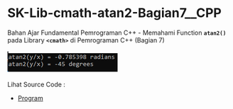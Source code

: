 # SK-Lib-cmath-atan2-Bagian7__CPP
Bahan Ajar Fundamental Pemrograman C++ - Memahami Function <code><b>atan2()</b></code> pada Library <code><b>&lt;cmath></b></code> di Pemrograman C++ (Bagian 7)<br><br>
<img src="https://github.com/RizkyKhapidsyah/SK-Lib-cmath-atan2-Bagian7__CPP/blob/master/SK-Lib-cmath-atan2-Bagian7__CPP/result/001.PNG"><br><br>
Lihat Source Code : <br>
- <a href="https://github.com/RizkyKhapidsyah/SK-Lib-cmath-atan2-Bagian7__CPP/blob/master/SK-Lib-cmath-atan2-Bagian7__CPP/Source.cpp">Program</a>
